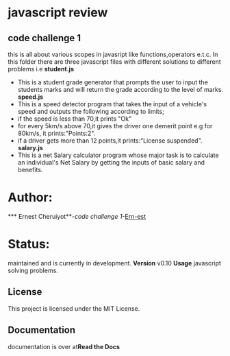 # javascript review

## code challenge 1
this is all about various scopes in javasript like functions,operators e.t.c.
In this folder there are three javascript files with different solutions to different problems i.e
**student.js**
* This is a student grade generator that prompts the user to input the students marks and will return the grade according to the level of marks.
**speed.js**
* This is a speed detector program that takes the input of a vehicle's speed and outputs the following according to limits;
* if the speed is less than 70,it prints "Ok"
* for every 5km/s above 70,it gives the driver one demerit point e.g for 80km/s, it prints:"Points:2".
* if a driver gets more than 12 points,it prints:"License suspended".
**salary.js**
* This is a net Salary calculator program whose major task is to calculate an individual's Net Salary by getting the inputs of basic salary and benefits.
# Author:
*** Ernest Cheruiyot**-*code challenge 1*-[Ern-est](https://github.com/Ern-est/code-challenge-1)
# Status:
maintained and is currently in development.
**Version**
v0.10
**Usage**
javascript solving problems.
## License
This project is licensed under the MIT License.
## Documentation
documentation is over at**Read the Docs**